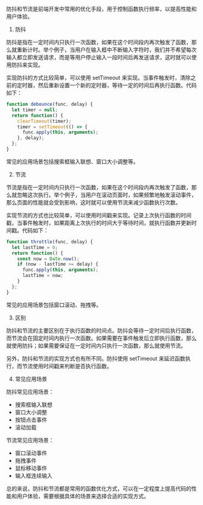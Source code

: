 防抖和节流是前端开发中常用的优化手段，用于控制函数执行频率，以提高性能和用户体验。

1. 防抖

防抖是指在一定时间内只执行一次函数，如果在这个时间段内再次触发了函数，那么就重新计时。举个例子，当用户在输入框中不断输入字符时，我们并不希望每次输入都立即发送请求，而是等用户停止输入一段时间后再发送请求，这时就可以使用防抖来实现。

实现防抖的方式比较简单，可以使用 setTimeout 来实现。当事件触发时，清除之前的定时器，然后重新设置一个新的定时器，等待一定的时间后再执行函数。代码如下：

```javascript
function debounce(func, delay) {
  let timer = null;
  return function() {
    clearTimeout(timer);
    timer = setTimeout(() => {
      func.apply(this, arguments);
    }, delay);
  };
}
```

常见的应用场景包括搜索框输入联想、窗口大小调整等。

2. 节流

节流是指在一定时间内只执行一次函数，如果在这个时间段内再次触发了函数，那么就忽略这次执行。举个例子，当用户在滚动页面时，如果频繁地触发滚动事件，那么页面的性能就会受到影响，这时就可以使用节流来减少函数执行次数。

实现节流的方式也比较简单，可以使用时间戳来实现。记录上次执行函数的时间戳，当事件触发时，如果距离上次执行的时间大于等待时间，就执行函数并更新时间戳。代码如下：

```javascript
function throttle(func, delay) {
  let lastTime = 0;
  return function() {
    const now = Date.now();
    if (now - lastTime >= delay) {
      func.apply(this, arguments);
      lastTime = now;
    }
  };
}
```

常见的应用场景包括窗口滚动、拖拽等。

3. 区别

防抖和节流的主要区别在于执行函数的时间点。防抖会等待一定时间后执行函数，而节流会在固定时间内执行一次函数。如果需要在事件触发后立即执行函数，那么就使用防抖；如果需要保证在一定时间内只执行一次函数，那么就使用节流。

另外，防抖和节流的实现方式也有所不同。防抖使用 setTimeout 来延迟函数执行，而节流使用时间戳来判断是否执行函数。

4. 常见应用场景

防抖常见应用场景：

- 搜索框输入联想
- 窗口大小调整
- 按钮点击事件
- 滚动加载

节流常见应用场景：

- 窗口滚动事件
- 拖拽事件
- 鼠标移动事件
- 输入框连续输入

总的来说，防抖和节流都是常用的函数优化方式，可以在一定程度上提高代码的性能和用户体验，需要根据具体的场景来选择合适的实现方式。
